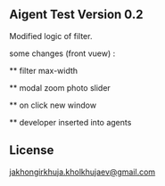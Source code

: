 

## Aigent Test Version 0.2

Modified logic of filter.

some changes (front vuew) : 

** filter max-width

** modal  zoom photo slider

** on click new window

** developer inserted into agents

## License

jakhongirkhuja.kholkhujaev@gmail.com

